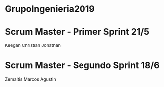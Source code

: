 # GrupoIngenieria2019

# Scrum Master - Primer Sprint 21/5
Keegan Christian Jonathan

# Scrum Master - Segundo Sprint 18/6
Zemaitis Marcos Agustin


